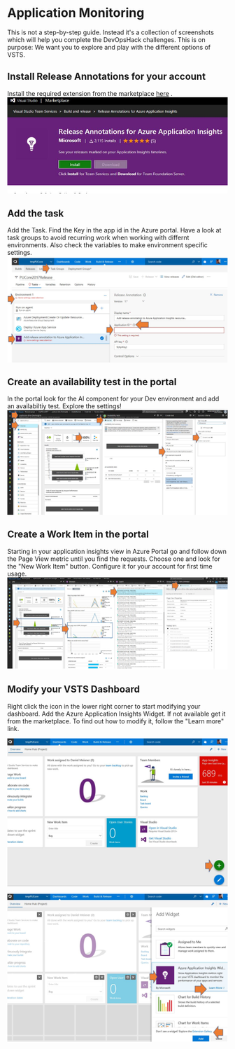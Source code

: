 #  Application Monitoring
This is not a step-by-step guide. Instead it's a collection of screenshots which will help you complete the DevOpsHack challenges.
This is on purpose: We want you to explore and play with the different options of VSTS. 


## Install Release Annotations for your account
Install the required extension from the marketplace [here](https://marketplace.visualstudio.com/items?itemName=ms-appinsights.appinsightsreleaseannotations) .
![Install the required extension from the marketplace.](/ApplicationMonitoring/images/ApplicationMonitoringInstallFromMarketplace.JPG)


## Add the task
Add the Task. Find the Key in the app id in the Azure portal. Have a look at task groups to avoid recurring work when working with differnt environments. Also check the variables to make environment specific settings.
![Add release annotations task](/ApplicationMonitoring/images/ApplicationMonitoringAnnotationsTask.jpg)

## Create an availability test in the portal
In the portal look for the AI component for your Dev environment and add an availabiltiy test. Explore the settings!
![Add availability test](/ApplicationMonitoring/images/ApplicationMonitoringAvailabilityTest.jpg)

## Create a Work Item in the portal
Starting in your application insights view in Azure Portal go and follow down the Page View metric until you find the requests. Choose one and look for the "New Work Item" button. Configure it for your account for first time usage.
![Create a Work Item in Azure Portal ](/ApplicationMonitoring/images/ApplicationMonitoringNewWorkItem.jpg)

## Modify your VSTS Dashboard
Right click the icon in the lower right corner to start modifying your dashboard. Add the Azure Application Insights Widget. If not available get it from the marketplace. To find out how to modify it, follow the "Learn more" link.

![Modify dashboard ](/ApplicationMonitoring/images/ApplicationMonitoringDashboardMod.jpg)


![Add AI widget ](/ApplicationMonitoring/images/ApplicationMonitoringAIWidget.jpg)



